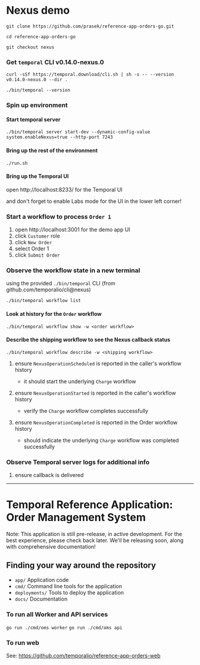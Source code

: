 # Nexus demo

```
git clone https://github.com/prasek/reference-app-orders-go.git

cd reference-app-orders-go

git checkout nexus
```

### Get `temporal` CLI v0.14.0-nexus.0

```
curl -sSf https://temporal.download/cli.sh | sh -s -- --version v0.14.0-nexus.0 --dir .

./bin/temporal --version
```


### Spin up environment

#### Start temporal server

```
./bin/temporal server start-dev --dynamic-config-value system.enableNexus=true --http-port 7243
```

#### Bring up the rest of the environment

```
./run.sh
```

#### Bring up the Temporal UI


open http://localhost:8233/ for the Temporal UI

and don't forget to enable Labs mode for the UI in the lower left corner!

### Start a workflow to process `Order 1`
1. open http://localhost:3001 for the demo app UI
1. click `Customer` role
1. click `New Order`
1. select Order 1
1. click `Submit Order`

### Observe the workflow state in a new terminal

using the provided `./bin/temporal` CLI (from github.com/temporalio/cli@nexus)

```
./bin/temporal workflow list
```

#### Look at history for the `Order` workflow

```
./bin/temporal workflow show -w <order workflow>
```

#### Describe the shipping workflow to see the Nexus callback status

```
./bin/temporal workflow describe -w <shipping workflow>
```

1. ensure `NexusOperationScheduled` is reported in the caller's workflow history
   - it should start the underlying `Charge` workflow

1. ensure `NexusOperationStarted` is reported in the caller's workflow history
   - verify the `Charge` workflow completes successfully

1. ensure `NexusOperationCompleted` is reported in the Order workflow history
   - should indicate the underlying `Charge` workflow was completed successfully

### Observe Temporal server logs for additional info
1. ensure callback is delivered

---------------------------------

# Temporal Reference Application: Order Management System

Note: This application is still pre-release, in active development.
For the best experience, please check back later.
We'll be releasing soon, along with comprehensive documentation!

## Finding your way around the repository

* `app/` Application code
* `cmd/` Command line tools for the application
* `deployments/` Tools to deploy the application
* `docs/` Documentation

### To run all Worker and API services

`go run ./cmd/oms worker`
`go run ./cmd/oms api`

### To run web

See: https://github.com/temporalio/reference-app-orders-web
